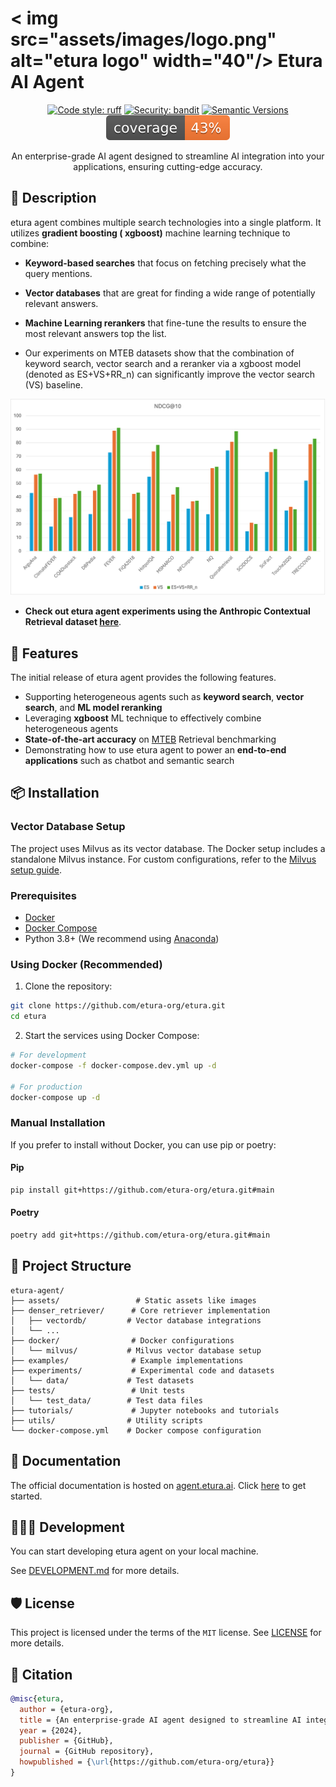 # < img src="assets/images/logo.png" alt="etura logo" width="40"/> Etura AI Agent

<div align="center">

<!-- [![Build status](https://github.com/etura-org/etura/workflows/build/badge.svg?branch=main&event=push)](https://github.com/etura-org/etura/actions?query=workflow%3Abuild) -->

[![Code style: ruff](https://img.shields.io/badge/code%20style-black-000000.svg)](https://github.com/astral-sh/ruff)
[![Security: bandit](https://img.shields.io/badge/security-bandit-green.svg)](https://github.com/PyCQA/bandit)
[![Semantic Versions](https://img.shields.io/badge/%20%20%F0%9F%93%A6%F0%9F%9A%80-semantic--versions-e10079.svg)](https://github.com/etura-org/etura/releases)
![Coverage Report](assets/images/coverage.svg)

An enterprise-grade AI agent designed to streamline AI integration into your applications, ensuring cutting-edge accuracy.

</div>

## 📝 Description

etura agent combines multiple search technologies into a single platform. It utilizes **gradient boosting (
xgboost)** machine learning technique to combine:

- **Keyword-based searches** that focus on fetching precisely what the query mentions.
- **Vector databases** that are great for finding a wide range of potentially relevant answers.
- **Machine Learning rerankers** that fine-tune the results to ensure the most relevant answers top the list.

- Our experiments on MTEB datasets show that the combination of keyword search, vector search and a reranker via a xgboost model (denoted as ES+VS+RR_n) can significantly improve the vector search (VS) baseline.

![mteb_ndcg_plot](mteb_ndcg_plot.png)

- **Check out etura agent experiments using the Anthropic Contextual Retrieval dataset [here](https://github.com/Lumicrownai/Etura-agent/tree/master/experiments/data/contextual-embeddings)**.

## 🚀 Features

The initial release of etura agent provides the following features.

- Supporting heterogeneous agents such as **keyword search**, **vector search**, and **ML model reranking**
- Leveraging **xgboost** ML technique to effectively combine heterogeneous agents
- **State-of-the-art accuracy** on [MTEB](https://github.com/embeddings-benchmark/mteb) Retrieval benchmarking
- Demonstrating how to use etura agent to power an **end-to-end applications** such as chatbot and semantic search

## 📦 Installation

### Vector Database Setup

The project uses Milvus as its vector database. The Docker setup includes a standalone Milvus instance. For custom configurations, refer to the [Milvus setup guide](docker/milvus/README.md).

### Prerequisites

- [Docker](https://docs.docker.com/get-docker/)
- [Docker Compose](https://docs.docker.com/compose/install/)
- Python 3.8+ (We recommend using [Anaconda](https://www.anaconda.com/download))

### Using Docker (Recommended)

1. Clone the repository:

```bash
git clone https://github.com/etura-org/etura.git
cd etura
```

2. Start the services using Docker Compose:

```bash
# For development
docker-compose -f docker-compose.dev.yml up -d

# For production
docker-compose up -d
```

### Manual Installation

If you prefer to install without Docker, you can use pip or poetry:

#### Pip

```bash
pip install git+https://github.com/etura-org/etura.git#main
```

#### Poetry

```bash
poetry add git+https://github.com/etura-org/etura.git#main
```

## 📁 Project Structure

```
etura-agent/
├── assets/                 # Static assets like images
├── denser_retriever/      # Core retriever implementation
│   ├── vectordb/         # Vector database integrations
│   └── ...
├── docker/                # Docker configurations
│   └── milvus/           # Milvus vector database setup
├── examples/              # Example implementations
├── experiments/           # Experimental code and datasets
│   └── data/             # Test datasets
├── tests/                 # Unit tests
│   └── test_data/        # Test data files
├── tutorials/             # Jupyter notebooks and tutorials
├── utils/                # Utility scripts
└── docker-compose.yml    # Docker compose configuration
```

## 📃 Documentation

The official documentation is hosted on [agent.etura.ai](https://agent.etura.ai).
Click [here](https://agent.etura.ai/docs) to get started.

## 👨🏼‍💻 Development

You can start developing etura agent on your local machine.

See [DEVELOPMENT.md](DEVELOPMENT.md) for more details.

## 🛡 License

This project is licensed under the terms of the `MIT` license.
See [LICENSE](https://github.com/Lumicrownai/Etura-agent/blob/master/LICENSE) for more details.

## 📃 Citation

```bibtex
@misc{etura,
  author = {etura-org},
  title = {An enterprise-grade AI agent designed to streamline AI integration into your applications, ensuring cutting-edge accuracy.},
  year = {2024},
  publisher = {GitHub},
  journal = {GitHub repository},
  howpublished = {\url{https://github.com/etura-org/etura}}
}
```
